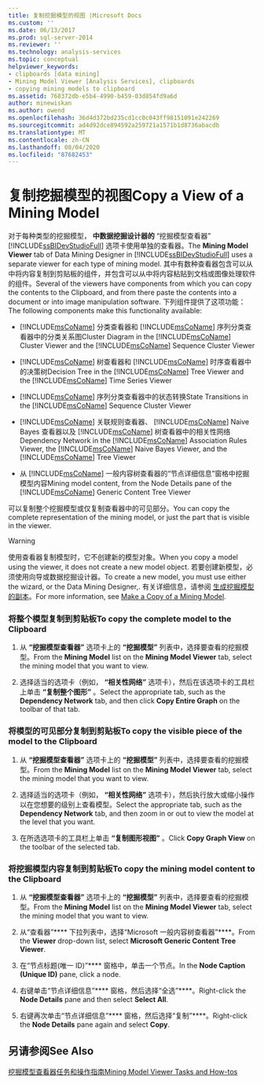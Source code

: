 ```yaml
---
title: 复制挖掘模型的视图 |Microsoft Docs
ms.custom: ''
ms.date: 06/13/2017
ms.prod: sql-server-2014
ms.reviewer: ''
ms.technology: analysis-services
ms.topic: conceptual
helpviewer_keywords:
- clipboards [data mining]
- Mining Model Viewer [Analysis Services], clipboards
- copying mining models to clipboard
ms.assetid: 768372db-e5b4-4990-b459-03d854fd9a6d
author: minewiskan
ms.author: owend
ms.openlocfilehash: 36d4d372bd235cd1cc0c043ff98151091e242269
ms.sourcegitcommit: ad4d92dce894592a259721a1571b1d8736abacdb
ms.translationtype: MT
ms.contentlocale: zh-CN
ms.lasthandoff: 08/04/2020
ms.locfileid: "87682453"
---
```

# <a name="copy-a-view-of-a-mining-model"></a><span data-ttu-id="08681-102">复制挖掘模型的视图</span><span class="sxs-lookup"><span data-stu-id="08681-102">Copy a View of a Mining Model</span></span>
  <span data-ttu-id="08681-103">对于每种类型的挖掘模型， **中数据挖掘设计器的** “挖掘模型查看器” [!INCLUDE[ssBIDevStudioFull](../../includes/ssbidevstudiofull-md.md)] 选项卡使用单独的查看器。</span><span class="sxs-lookup"><span data-stu-id="08681-103">The **Mining Model Viewer** tab of Data Mining Designer in [!INCLUDE[ssBIDevStudioFull](../../includes/ssbidevstudiofull-md.md)] uses a separate viewer for each type of mining model.</span></span> <span data-ttu-id="08681-104">其中有数种查看器包含可以从中将内容复制到剪贴板的组件，并包含可以从中将内容粘贴到文档或图像处理软件的组件。</span><span class="sxs-lookup"><span data-stu-id="08681-104">Several of the viewers have components from which you can copy the contents to the Clipboard, and from there paste the contents into a document or into image manipulation software.</span></span> <span data-ttu-id="08681-105">下列组件提供了这项功能：</span><span class="sxs-lookup"><span data-stu-id="08681-105">The following components make this functionality available:</span></span>  
  
-   <span data-ttu-id="08681-106">[!INCLUDE[msCoName](../../includes/msconame-md.md)] 分类查看器和 [!INCLUDE[msCoName](../../includes/msconame-md.md)] 序列分类查看器中的分类关系图</span><span class="sxs-lookup"><span data-stu-id="08681-106">Cluster Diagram in the [!INCLUDE[msCoName](../../includes/msconame-md.md)] Cluster Viewer and the [!INCLUDE[msCoName](../../includes/msconame-md.md)] Sequence Cluster Viewer</span></span>  
  
-   <span data-ttu-id="08681-107">[!INCLUDE[msCoName](../../includes/msconame-md.md)] 树查看器和 [!INCLUDE[msCoName](../../includes/msconame-md.md)] 时序查看器中的决策树</span><span class="sxs-lookup"><span data-stu-id="08681-107">Decision Tree in the [!INCLUDE[msCoName](../../includes/msconame-md.md)] Tree Viewer and the [!INCLUDE[msCoName](../../includes/msconame-md.md)] Time Series Viewer</span></span>  
  
-   <span data-ttu-id="08681-108">[!INCLUDE[msCoName](../../includes/msconame-md.md)] 序列分类查看器中的状态转换</span><span class="sxs-lookup"><span data-stu-id="08681-108">State Transitions in the [!INCLUDE[msCoName](../../includes/msconame-md.md)] Sequence Cluster Viewer</span></span>  
  
-   <span data-ttu-id="08681-109">[!INCLUDE[msCoName](../../includes/msconame-md.md)] 关联规则查看器、 [!INCLUDE[msCoName](../../includes/msconame-md.md)] Naive Bayes 查看器以及 [!INCLUDE[msCoName](../../includes/msconame-md.md)] 树查看器中的相关性网络</span><span class="sxs-lookup"><span data-stu-id="08681-109">Dependency Network in the [!INCLUDE[msCoName](../../includes/msconame-md.md)] Association Rules Viewer, the [!INCLUDE[msCoName](../../includes/msconame-md.md)] Naive Bayes Viewer, and the [!INCLUDE[msCoName](../../includes/msconame-md.md)] Tree Viewer</span></span>  
  
-   <span data-ttu-id="08681-110">从 [!INCLUDE[msCoName](../../includes/msconame-md.md)] 一般内容树查看器的“节点详细信息”窗格中挖掘模型内容</span><span class="sxs-lookup"><span data-stu-id="08681-110">Mining model content, from the Node Details pane of the [!INCLUDE[msCoName](../../includes/msconame-md.md)] Generic Content Tree Viewer</span></span>  
  
 <span data-ttu-id="08681-111">可以复制整个挖掘模型或仅复制查看器中的可见部分。</span><span class="sxs-lookup"><span data-stu-id="08681-111">You can copy the complete representation of the mining model, or just the part that is visible in the viewer.</span></span>  
  
> [!WARNING]  
>  <span data-ttu-id="08681-112">使用查看器复制模型时，它不创建新的模型对象。</span><span class="sxs-lookup"><span data-stu-id="08681-112">When you copy a model using the viewer, it does not create a new model object.</span></span> <span data-ttu-id="08681-113">若要创建新模型，必须使用向导或数据挖掘设计器。</span><span class="sxs-lookup"><span data-stu-id="08681-113">To create a new model, you must use either the wizard, or the Data Mining Designer,.</span></span> <span data-ttu-id="08681-114">有关详细信息，请参阅 [生成挖掘模型的副本](make-a-copy-of-a-mining-model.md)。</span><span class="sxs-lookup"><span data-stu-id="08681-114">For more information, see [Make a Copy of a Mining Model](make-a-copy-of-a-mining-model.md).</span></span>  
  
### <a name="to-copy-the-complete-model-to-the-clipboard"></a><span data-ttu-id="08681-115">将整个模型复制到剪贴板</span><span class="sxs-lookup"><span data-stu-id="08681-115">To copy the complete model to the Clipboard</span></span>  
  
1.  <span data-ttu-id="08681-116">从 **“挖掘模型查看器”** 选项卡上的 **“挖掘模型”** 列表中，选择要查看的挖掘模型。</span><span class="sxs-lookup"><span data-stu-id="08681-116">From the **Mining Model** list on the **Mining Model Viewer** tab, select the mining model that you want to view.</span></span>  
  
2.  <span data-ttu-id="08681-117">选择适当的选项卡（例如， **“相关性网络”** 选项卡），然后在该选项卡的工具栏上单击 **“复制整个图形”** 。</span><span class="sxs-lookup"><span data-stu-id="08681-117">Select the appropriate tab, such as the **Dependency Network** tab, and then click **Copy Entire Graph** on the toolbar of that tab.</span></span>  
  
### <a name="to-copy-the-visible-piece-of-the-model-to-the-clipboard"></a><span data-ttu-id="08681-118">将模型的可见部分复制到剪贴板</span><span class="sxs-lookup"><span data-stu-id="08681-118">To copy the visible piece of the model to the Clipboard</span></span>  
  
1.  <span data-ttu-id="08681-119">从 **“挖掘模型查看器”** 选项卡上的 **“挖掘模型”** 列表中，选择要查看的挖掘模型。</span><span class="sxs-lookup"><span data-stu-id="08681-119">From the **Mining Model** list on the **Mining Model Viewer** tab, select the mining model that you want to view.</span></span>  
  
2.  <span data-ttu-id="08681-120">选择适当的选项卡（例如， **“相关性网络”** 选项卡），然后执行放大或缩小操作以在您想要的级别上查看模型。</span><span class="sxs-lookup"><span data-stu-id="08681-120">Select the appropriate tab, such as the **Dependency Network** tab, and then zoom in or out to view the model at the level that you want.</span></span>  
  
3.  <span data-ttu-id="08681-121">在所选选项卡的工具栏上单击 **“复制图形视图”** 。</span><span class="sxs-lookup"><span data-stu-id="08681-121">Click **Copy Graph View** on the toolbar of the selected tab.</span></span>  
  
### <a name="to-copy-the-mining-model-content-to-the-clipboard"></a><span data-ttu-id="08681-122">将挖掘模型内容复制到剪贴板</span><span class="sxs-lookup"><span data-stu-id="08681-122">To copy the mining model content to the Clipboard</span></span>  
  
1.  <span data-ttu-id="08681-123">从 **“挖掘模型查看器”** 选项卡上的 **“挖掘模型”** 列表中，选择要查看的挖掘模型。</span><span class="sxs-lookup"><span data-stu-id="08681-123">From the **Mining Model** list on the **Mining Model Viewer** tab, select the mining model that you want to view.</span></span>  
  
2.  <span data-ttu-id="08681-124">从“查看器”\*\*\*\* 下拉列表中，选择“Microsoft 一般内容树查看器”\*\*\*\*。</span><span class="sxs-lookup"><span data-stu-id="08681-124">From the **Viewer** drop-down list, select **Microsoft Generic Content Tree Viewer**.</span></span>  
  
3.  <span data-ttu-id="08681-125">在“节点标题(唯一 ID)”\*\*\*\* 窗格中，单击一个节点。</span><span class="sxs-lookup"><span data-stu-id="08681-125">In the **Node Caption (Unique ID)** pane, click a node.</span></span>  
  
4.  <span data-ttu-id="08681-126">右键单击“节点详细信息”\*\*\*\* 窗格，然后选择“全选”\*\*\*\*。</span><span class="sxs-lookup"><span data-stu-id="08681-126">Right-click the **Node Details** pane and then select **Select All**.</span></span>  
  
5.  <span data-ttu-id="08681-127">右键再次单击“节点详细信息”\*\*\*\* 窗格，然后选择“复制”\*\*\*\*。</span><span class="sxs-lookup"><span data-stu-id="08681-127">Right-click the **Node Details** pane again and select **Copy**.</span></span>  
  
## <a name="see-also"></a><span data-ttu-id="08681-128">另请参阅</span><span class="sxs-lookup"><span data-stu-id="08681-128">See Also</span></span>  
 [<span data-ttu-id="08681-129">挖掘模型查看器任务和操作指南</span><span class="sxs-lookup"><span data-stu-id="08681-129">Mining Model Viewer Tasks and How-tos</span></span>](mining-model-viewer-tasks-and-how-tos.md)  
  
  
